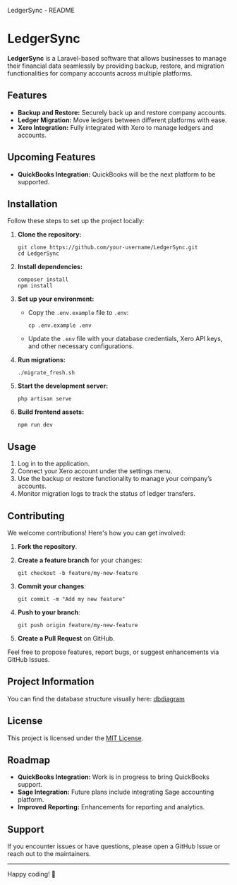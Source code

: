 LedgerSync - README

LedgerSync
==========

**LedgerSync** is a Laravel-based software that allows businesses to manage their financial data seamlessly by providing backup, restore, and migration functionalities for company accounts across multiple platforms.

Features
--------

*   **Backup and Restore:** Securely back up and restore company accounts.
*   **Ledger Migration:** Move ledgers between different platforms with ease.
*   **Xero Integration:** Fully integrated with Xero to manage ledgers and accounts.

Upcoming Features
-----------------

*   **QuickBooks Integration:** QuickBooks will be the next platform to be supported.

Installation
------------

Follow these steps to set up the project locally:

1.  **Clone the repository:**

        git clone https://github.com/your-username/LedgerSync.git
        cd LedgerSync

2.  **Install dependencies:**

        composer install
        npm install

3.  **Set up your environment:**
    *   Copy the `.env.example` file to `.env`:

            cp .env.example .env

    *   Update the `.env` file with your database credentials, Xero API keys, and other necessary configurations.
4.  **Run migrations:**

        ./migrate_fresh.sh

5.  **Start the development server:**

        php artisan serve

6.  **Build frontend assets:**

        npm run dev


Usage
-----

1.  Log in to the application.
2.  Connect your Xero account under the settings menu.
3.  Use the backup or restore functionality to manage your company’s accounts.
4.  Monitor migration logs to track the status of ledger transfers.

Contributing
------------

We welcome contributions! Here's how you can get involved:

1.  **Fork the repository**.
2.  **Create a feature branch** for your changes:

        git checkout -b feature/my-new-feature

3.  **Commit your changes**:

        git commit -m "Add my new feature"

4.  **Push to your branch**:

        git push origin feature/my-new-feature

5.  **Create a Pull Request** on GitHub.

Feel free to propose features, report bugs, or suggest enhancements via GitHub Issues.

## Project Information
You can find the database structure visually here: [dbdiagram](https://dbdiagram.io/d/LedgerSync-6742ca3ae9daa85aca80e459)

License
-------

This project is licensed under the [MIT License](LICENSE).

Roadmap
-------

*   **QuickBooks Integration:** Work is in progress to bring QuickBooks support.
*   **Sage Integration:** Future plans include integrating Sage accounting platform.
*   **Improved Reporting:** Enhancements for reporting and analytics.

Support
-------

If you encounter issues or have questions, please open a GitHub Issue or reach out to the maintainers.

* * *

Happy coding! 🚀
